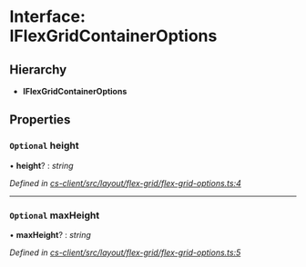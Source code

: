 # Interface: IFlexGridContainerOptions

## Hierarchy

* **IFlexGridContainerOptions**

## Properties

### `Optional` height

• **height**? : *string*

*Defined in [cs-client/src/layout/flex-grid/flex-grid-options.ts:4](https://github.com/RichardHovenkamp/csnext/blob/d817caa/packages/cs-client/src/layout/flex-grid/flex-grid-options.ts#L4)*

___

### `Optional` maxHeight

• **maxHeight**? : *string*

*Defined in [cs-client/src/layout/flex-grid/flex-grid-options.ts:5](https://github.com/RichardHovenkamp/csnext/blob/d817caa/packages/cs-client/src/layout/flex-grid/flex-grid-options.ts#L5)*
